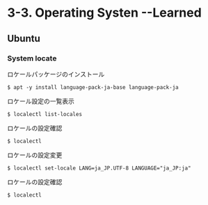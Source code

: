 # 3-3. Operating Systen --Learned
## Ubuntu
### System locate
ロケールパッケージのインストール

`$ apt -y install language-pack-ja-base language-pack-ja`

ロケール設定の一覧表示

`$ localectl list-locales`

ロケールの設定確認

`$ localectl`

ロケールの設定変更

`$ localectl set-locale LANG=ja_JP.UTF-8 LANGUAGE="ja_JP:ja"`

ロケールの設定確認

`$ localectl`

